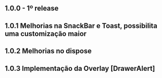 ## 1.0.0 - 1º release

## 1.0.1 Melhorias na SnackBar e Toast, possibilita uma customização maior 

## 1.0.2 Melhorias no dispose

## 1.0.3 Implementação da Overlay [DrawerAlert]